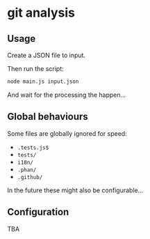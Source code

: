 # git analysis

## Usage

Create a JSON file to input.

Then run the script:

```sh
node main.js input.json
```

And wait for the processing the happen...

## Global behaviours

Some files are globally ignored for speed:

- `.tests.js$`
- `tests/`
- `i18n/`
- `.phan/`
- `.github/`

In the future these might also be configurable...

## Configuration

TBA
